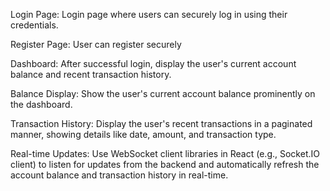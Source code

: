 Login Page: Login page where users can securely log in using their credentials.

Register Page: User can register securely

Dashboard: After successful login, display the user's current account balance and recent
transaction history.

Balance Display: Show the user's current account balance prominently on the dashboard.

Transaction History: Display the user's recent transactions in a paginated manner, showing
details like date, amount, and transaction type.

Real-time Updates: Use WebSocket client libraries in React (e.g., Socket.IO client) to listen
for updates from the backend and automatically refresh the account balance and transaction
history in real-time.

